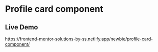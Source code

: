 # Profile card component

## Live Demo
https://frontend-mentor-solutions-by-ss.netlify.app/newbie/profile-card-component/
